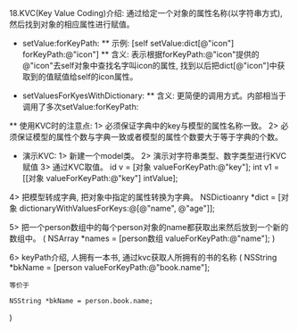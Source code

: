 18.KVC(Key Value Coding)介绍: 通过给定一个对象的属性名称(以字符串方式), 然后找到对象的相应属性进行赋值。

* setValue:forKeyPath:
** 示例: [self setValue:dict[@"icon"] forKeyPath:@"icon"]
** 含义: 表示根据forKeyPath:@"icon"提供的@"icon"去self对象中查找名字叫icon的属性, 找到以后把dict[@"icon"]中获取到的值赋值给self的icon属性。


* setValuesForKyesWithDictionary:
** 含义: 更简便的调用方式。内部相当于调用了多次setValue:forKeyPath:

** 使用KVC时的注意点:
1> 必须保证字典中的key与模型的属性名称一致。
2> 必须保证模型的属性个数与字典一致或者模型的属性个数要大于等于字典的个数。

* 演示KVC:
1> 新建一个model类。
2> 演示对字符串类型、数字类型进行KVC赋值
3> 通过KVC取值。
id v = [对象 valueForKeyPath:@"key"];
int v1 = [[对象 valueForKeyPath:@"key"] intValue];

4> 把模型转成字典, 把对象中指定的属性转换为字典。
NSDictioanry *dict = [对象 dictionaryWithValuesForKeys:@[@"name", @"age"]];

5> 把一个person数组中的每个person对象的name都获取出来然后放到一个新的数组中。
(
    NSArray *names = [person数组 valueForKeyPath:@"name"];
)

6> keyPath介绍, 人拥有一本书, 通过kvc获取人所拥有的书的名称
(
    NSString *bkName = [person valueForKeyPath:@"book.name"];
    
    等价于
    
    NSString *bkName = person.book.name;
)

